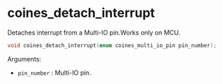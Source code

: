 # coines_detach_interrupt
Detaches interrupt from a Multi-IO pin.Works only on MCU.

```C
void coines_detach_interrupt(enum coines_multi_io_pin pin_number);
```

Arguments:
- `pin_number` : Multi-IO pin.